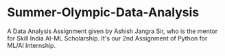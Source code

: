 # Summer-Olympic-Data-Analysis
A Data Analysis Assignment given by Ashish Jangra Sir, who is the mentor for Skill India AI-ML Scholarship. It's our 2nd Assignment of Python for ML/AI Internship.
